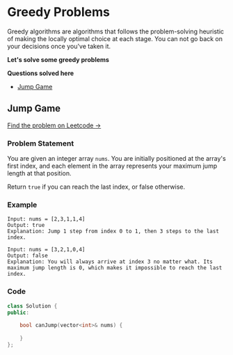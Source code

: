 # Greedy Problems
Greedy algorithms are algorithms that follows the problem-solving heuristic of making the locally optimal choice at each stage. You can not go back on your decisions once you've taken it.

**Let's solve some greedy problems**

**Questions solved here**

- [Jump Game](#jump-game)

## Jump Game
[Find the problem on Leetcode $\to$](https://leetcode.com/problems/jump-game/)
### Problem Statement
You are given an integer array `nums`. You are initially positioned at the array's first index, and each element in the array represents your maximum jump length at that position.

Return `true` if you can reach the last index, or false otherwise.

### Example
```
Input: nums = [2,3,1,1,4]
Output: true
Explanation: Jump 1 step from index 0 to 1, then 3 steps to the last index.
```

```
Input: nums = [3,2,1,0,4]
Output: false
Explanation: You will always arrive at index 3 no matter what. Its maximum jump length is 0, which makes it impossible to reach the last index.
```

### Code
```cpp
class Solution {
public:
    
    bool canJump(vector<int>& nums) {
        
    }
};
```